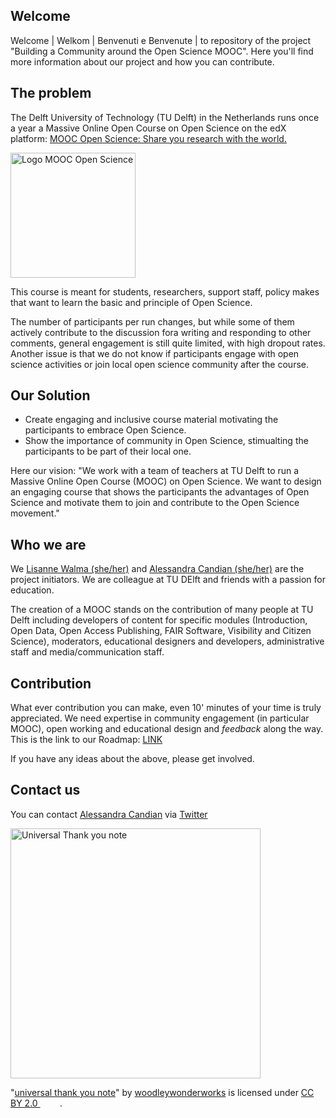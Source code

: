 ## Welcome

Welcome | Welkom | Benvenuti e Benvenute | to repository of the project "Building a Community around the Open Science MOOC". Here you'll find more information about our project and how you can contribute.

## The problem

The Delft University of Technology (TU Delft) in the Netherlands runs once a year a Massive Online Open Course on Open Science on the edX platform: 
[MOOC Open Science: Share you research with the world.](https://learning.edx.org/course/course-v1:DelftX+OS101x+2T2022/home)

<img src="https://prod-discovery.edx-cdn.org/media/course/image/48c241da-fe17-4bec-85dc-80aebe723e3a-fe7fcd02daed.small.png" alt="Logo MOOC Open Science" width="200">

This course is meant for students, researchers, support staff, policy makes that want to learn the basic and principle of Open Science.

The number of participants per run changes, but while some of them actively contribute to the discussion fora writing and responding to other comments, general engagement is still quite limited, with high dropout rates. Another issue is that we do not know if participants engage with open science activities or join local open science community after the course.

## Our Solution

- Create engaging and inclusive course material motivating the participants to embrace Open Science.
- Show the importance of community in Open Science, stimualting the participants to be part of their local one.

Here our vision:
"We work with a team of teachers at TU Delft to run a Massive Online Open Course (MOOC) on Open Science. We want to design an engaging course that shows the participants the advantages of Open Science and motivate them to join and contribute to the Open Science movement."

## Who we are
We [Lisanne Walma (she/her)](https://github.com/lwbwalma) and [Alessandra Candian (she/her)](https://github.com/AleCandian) are the project initiators. We are colleague at TU DElft and friends with a passion for education.

The creation of a MOOC stands on the contribution of many people at TU Delft including developers of content for specific modules (Introduction, Open Data, Open Access Publishing, FAIR Software, Visibility and Citizen Science), moderators, educational designers and developers, administrative staff and media/communication staff.

## Contribution
What ever contribution you can make, even 10' minutes of your time is truly appreciated.
We need expertise in community engagement (in particular MOOC), open working and educational design and _feedback_ along the way. This is the link to our Roadmap: [LINK](https://docs.google.com/document/d/1Q1W9wEz-sdAQ0xRujNaaIlUtDKsEHCQ98U1Xrf3jSR4/edit#)


If you have any ideas about the above, please get involved.

## Contact us
You can contact [Alessandra Candian](https://github.com/AleCandian) via [Twitter](https://twitter.com/donnainfiorino)

<img src="https://live.staticflickr.com/4115/4759535970_a0d6f918df_b.jpg" alt="Universal Thank you note" width="400">

<p class="attribution">"<a target="_blank" rel="noopener noreferrer" href="https://www.flickr.com/photos/73645804@N00/4759535970">universal thank you note</a>" by <a target="_blank" rel="noopener noreferrer" href="https://www.flickr.com/photos/73645804@N00">woodleywonderworks</a> is licensed under <a target="_blank" rel="noopener noreferrer" href="https://creativecommons.org/licenses/by/2.0/?ref=openverse">CC BY 2.0 <img src="https://mirrors.creativecommons.org/presskit/icons/cc.svg" style="height: 1em; margin-right: 0.125em; display: inline;"></img><img src="https://mirrors.creativecommons.org/presskit/icons/by.svg" style="height: 1em; margin-right: 0.125em; display: inline;"></img></a>. </p>



